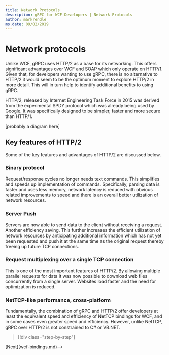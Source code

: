 ```yaml
---
title: Network Protocols
description: gRPC for WCF Developers | Network Protocols
author: markrendle
ms.date: 09/02/2019
---
```


# Network protocols

Unlike WCF, gRPC uses HTTP/2 as a base for its networking. This offers significant advantages over WCF and SOAP which only operate on HTTP/1. Given that, for developers wanting to use gRPC, there is no alternative to HTTP/2 it would seem to be the optimum moment to explore HTTP/2 in more detail. This will in turn help to identify additional benefits to using gRPC.

HTTP/2, released by Internet Engineering Task Force in 2015 was derived from the experimental SPDY protocol which was already being used by Google. It was specifically designed to be simpler, faster and more secure than HTTP/1.

[probably a diagram here]

## Key features of HTTP/2

Some of the key features and advantages of HTTP/2 are discussed below.

### Binary protocol

Request/response cycles no longer needs text commands. This simplifies and speeds up implementation of commands. Specifically, parsing data is faster and uses less memory, network latency is reduced with obvious related improvements to speed and there is an overall better utilization of network resources.

### Server Push

Servers are now able to send data to the client without receiving a request. Another efficiency saving. This further increases the efficient utilization of network resources by anticipating additional information which has not yet been requested and push it at the same time as the original request thereby freeing up future TCP connections.

### Request multiplexing over a single TCP connection

This is one of the most important features of HTTP/2. By allowing multiple parallel requests for data It was now possible to download web files concurrently from a single server. Websites load faster and the need for optimization is reduced.

### NetTCP-like performance, cross-platform

Fundamentally, the combination of gRPC and HTTP/2 offer developers at least the equivalent speed and efficiency of NetTCP bindings for WCF, and in some cases even greater speed and efficiency. However, unlike NetTCP, gRPC over HTTP/2 is not constrained to C# or VB.NET.

>[!div class="step-by-step"]
<!-->[Next](wcf-bindings.md)-->
